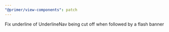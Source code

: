 ```yaml
---
"@primer/view-components": patch
---
```


Fix underline of UnderlineNav being cut off when followed by a flash banner
